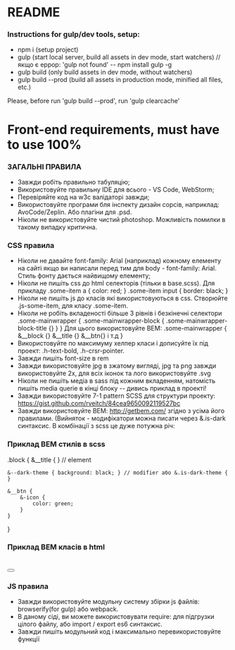 # README #

### Instructions for gulp/dev tools, setup: ###

* npm i (setup project)
* gulp (start local server, build all assets in dev mode, start watchers) // якщо є еррор: 'gulp not found' -- npm install gulp -g
* gulp build (only build assets in dev mode, without watchers)
* gulp build --prod (build all assets in production mode, minified all files, etc.)

Please, before run 'gulp build --prod', run 'gulp clearcache'

# Front-end requirements, must have to use 100% #

### ЗАГАЛЬНІ ПРАВИЛА ###
* Завжди робіть правильно табуляцію;
* Використовуйте правильну IDE для всього - VS Code, WebStorm;
* Перевіряйте код на w3c валідаторі завжди;
* Використовуйте програми бля інспекту дизайн сорсів, наприклад: AvoCode/Zeplin. Або плагіни для .psd.
* Ніколи не використовуйте чистий photoshop. Можливість помилки в такому випадку критична.

### CSS правила ###
* Ніколи не давайте font-family: Arial (наприклад) кожному елементу на сайті якщо ви написали перед тим для body - font-family: Arial. Стиль фонту дається найвищому елементу;
* Ніколи не пишіть css до html селекторів (тільки в base.scss). Для прикладу .some-item a { color: red; } .some-item input { border: black; }
* Ніколи не пишіть js до класів які використовуються в css. Створюйте .js-some-item, для класу .some-item.
* Ніколи не робіть вкладеності більше 3 рівнів і безкінечні селектори .some-mainwrapper { .some-mainwrapper-block { .some-mainwrapper-block-title {} } }
Для цього використовуйте BEM: .some-mainwrapper { &__block {} &__title {} &__btn{} і т.д }
* Використовуйте по максимуму хелпер класи і дописуйте їх під проект: .h-text-bold, .h-crsr-pointer.
* Завжди пишіть font-size в rem
* Завжди використовуйте jpg в зжатому вигляді, jpg та png завжди використовуйте 2x, для всіх іконок та лого використовуйте .svg
* Ніколи не пишіть медіа в sass під кожним вкладенням, натомість пишіть media querie в кінці блоку -- дивись приклад в проекті!
* Завжди використовуйте 7-1 pattern SCSS для структури проекту: https://gist.github.com/rveitch/84cea9650092119527bc
* Завжди використовуйте BEM: http://getbem.com/ згідно з усіма його правилами. (Вийняток - модифікатори можна писати через &.is-dark синтаксис.
В комбінації з scss це дуже потужна річ:

### Приклад BEM стилів в scss ###
.block {
	&__title { } // element

	&--dark-theme { background: black; } // modifier або &.is-dark-theme { }

	&__btn {
		&-icon {
			color: green;
		}
	}
}

### Приклад BEM класів в html ###

<div class="block block--dark-theme">
	<h1 class="block__title"></h1>
	<button class="block__btn"><i class="block__btn-icon"></i></button>
</div>

### JS правила ###
* Завжди використовуйте модульну систему збірки js файлів: browserify(for gulp) або webpack.
* В даному сіді, ви можете використовувати require: для підгрузки цілого файлу, або import / export es6 синтаксис.
* Завжди пишіть модульний код і максимально перевикористовуйте функції
